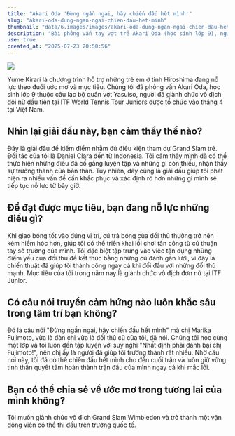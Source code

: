 ```yaml
---
title: "Akari Oda 'Đừng ngần ngại, hãy chiến đấu hết mình'"
slug: "akari-oda-dung-ngan-ngai-chien-dau-het-minh"
thumbnail: "data/6.images/images/akari-oda-dung-ngan-ngai-chien-dau-het-minh.webp"
description: "Bài phỏng vấn tay vợt trẻ Akari Oda (học sinh lớp 9), người đã giành chức vô địch đôi nữ tại ITF World Tennis Tour Juniors ở Việt Nam, chia sẻ về hành trình, mục tiêu và ước mơ của cô."
use: true
created_at: "2025-07-23 20:50:56"
---
```


![](/images/20250723-90029826-tssv-000-1-view.webp)

Yume Kirari là chương trình hỗ trợ những trẻ em ở tỉnh Hiroshima đang nỗ lực theo đuổi ước mơ và mục tiêu. Chúng tôi đã phỏng vấn Akari Oda, học sinh lớp 9 thuộc câu lạc bộ quần vợt Yasuiso, người đã giành chức vô địch đôi nữ đầu tiên tại ITF World Tennis Tour Juniors được tổ chức vào tháng 4 tại Việt Nam.

## Nhìn lại giải đấu này, bạn cảm thấy thế nào?

Đây là giải đấu để kiếm điểm nhằm đủ điều kiện tham dự Grand Slam trẻ. Đối tác của tôi là Daniel Clara đến từ Indonesia. Tôi cảm thấy mình đã có thể thực hiện những điều đã cố gắng luyện tập và những gì còn thiếu, nhận thấy sự trưởng thành của bản thân. Tuy nhiên, đây cũng là giải đấu giúp tôi phát hiện ra nhiều vấn đề cần khắc phục và xác định rõ hơn những gì mình sẽ tiếp tục nỗ lực từ bây giờ.

## Để đạt được mục tiêu, bạn đang nỗ lực những điều gì?

Khi giao bóng tốt vào đúng vị trí, cú trả bóng của đối thủ thường trở nên kém hiểm hóc hơn, giúp tôi có thể triển khai lối chơi tấn công từ cú thuận tay sở trường của mình. Tôi đặc biệt tập trung vào việc tận dụng những điểm yếu của đối thủ để kết thúc bằng những cú đánh gần lưới, vì đây là chiến thuật đã giúp tôi thành công ngay cả khi đối đầu với những đối thủ mạnh. Mục tiêu của tôi trong năm nay là giành chức vô địch đơn nữ tại ITF Junior.

## Có câu nói truyền cảm hứng nào luôn khắc sâu trong tâm trí bạn không?

Đó là câu nói "Đừng ngần ngại, hãy chiến đấu hết mình" mà chị Marika Fujimoto, vừa là đàn chị vừa là đối thủ cũ của tôi, đã nói. Chúng tôi học cùng một lớp và tôi luôn đến tập luyện với suy nghĩ "Nhất định phải đánh bại chị Fujimoto!", nên chị ấy là người đã giúp tôi trưởng thành rất nhiều. Nhờ câu nói này, tôi đã có thể chiến đấu hết mình cho đến cuối trận và luôn giữ vững tinh thần quyết tâm hoàn thành trận đấu của mình ngay cả khi mắc lỗi.

## Bạn có thể chia sẻ về ước mơ trong tương lai của mình không?

Tôi muốn giành chức vô địch Grand Slam Wimbledon và trở thành một vận động viên có thể thi đấu trên trường quốc tế.